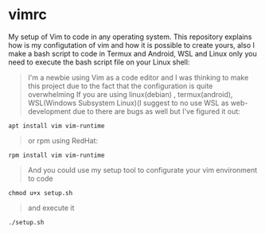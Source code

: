# vimrc

My setup of Vim to code in any operating system.
This repository explains how is my configutation of vim and how it is possible to create yours, also I make a bash script to code in Termux and Android, WSL and Linux only you need to execute the bash script file on your Linux shell:

> I'm a newbie using Vim as a code editor and I was thinking to make this project due to the fact that the configuration is quite overwhelming
> If you are using linux(debian) , termux(android), WSL(Windows Subsystem Linux)(I suggest to no use WSL as web-development due to there are bugs as well but I've figured it out:

```
apt install vim vim-runtime
```

> or rpm using RedHat:

```
rpm install vim vim-runtime
```

> And you could use my setup tool to configurate your vim environment to code

```
chmod u+x setup.sh
```

> and execute it

```
./setup.sh
```
